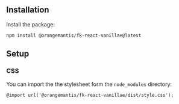 ## Installation

Install the package:

`npm install @orangemantis/fk-react-vanillae@latest`

## Setup

### CSS 

You can import the the stylesheet form the `node_modules` directory:

`@import url('@orangemantis/fk-react-vanillae/dist/style.css');
`
